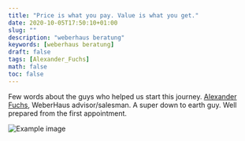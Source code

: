```yaml
---
title: "Price is what you pay. Value is what you get."
date: 2020-10-05T17:50:10+01:00
slug: ""
description: "weberhaus beratung"
keywords: [weberhaus beratung]
draft: false
tags: [Alexander_Fuchs]
math: false
toc: false
---
```


Few words about the guys who helped us start this journey.
<a href="https://www.weberhaus.de/bauforum-in-offenburg-hohberg/" target="_blank">Alexander Fuchs</a>, WeberHaus advisor/salesman. A super down to earth guy. Well prepared from the first appointment.  

![Example image](/images/bauforum_team.jpg)
